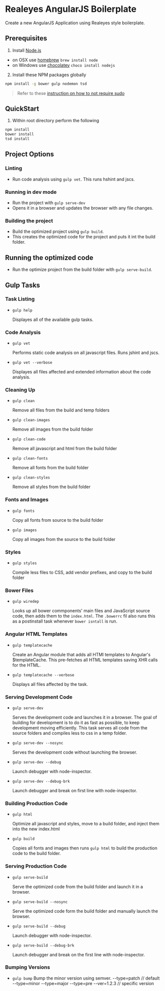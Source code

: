 # Realeyes AngularJS Boilerplate

Create a new AngularJS Application using Realeyes style boilerplate.

## Prerequisites

1. Install [Node.js](http://nodejs.org)

- on OSX use [homebrew](http://brew.sh) `brew install node`
- on Windows use [chocolatey](https://chocolatey.org) `choco install nodejs`

2. Install these NPM packages globally

```bash
npm install -g bower gulp nodemon tsd
```

>Refer to these [instruction on how to not require sudo](https://github.com/sindresorhus/guides/blob/master/npm-global-without-sudo.md)

## QuickStart

1. Within root directory perform the following

```bash
npm install
bower install
tsd install
```

## Project Options

### Linting

- Run code analysis using `gulp vet`. This runs hshint and jscs.

### Running in dev mode

- Run the project with `gulp serve-dev`
- Opens it in a browser and updates the browser with any file changes.

### Building the project

- Build the optimized project using `gulp build`.
- This creates the optimized code for the project and puts it int the build folder.

## Running the optimized code

- Run the optimize project from the build folder with `gulp serve-build`.

## Gulp Tasks

### Task Listing

- `gulp help`

    Displayes all of the available gulp tasks.

### Code Analysis

- `gulp vet`

    Performs static code analysis on all javascript files. Runs jshint and jscs.
- `gulp vet --verbose`

    Displayes all files affected and extended information about the code analysis.

### Cleaning Up

- `gulp clean`

    Remove all files from the build and temp folders
- `gulp clean-images`

    Remove all images from the build folder
- `gulp clean-code`

    Remove all javascript and html from the build folder
- `gulp clean-fonts`

    Remove all fonts from the build folder
- `gulp clean-styles`

    Remove all styles from the build folder

### Fonts and Images

- `gulp fonts`

    Copy all fonts from source to the build folder
- `gulp images`

    Copy all images from the source to the build folder

### Styles

- `gulp styles`

    Compile less files to CSS, add vendor prefixes, and copy to the build folder

### Bower Files

- `gulp wiredep`

    Looks up all bower commponents' main files and JavaScript source code, then adds them to the `index.html`.
    The `.bowerrc` fil also runs this as a postinstall task whenever `bower isntall` is run.

### Angular HTML Templates

- `gulp templatecache`

    Create an Angular module that adds all HTMl templates to Angular's $templateCache. This pre-fetches all HTML templates saving XHR calls for the HTML.
- `gulp templatecache --verbose`

    Displays all files affected by the task.

### Serving Development Code

- `gulp serve-dev`

    Serves the development code and launches it in a browser. The goal of building for development is to do it as fast as possible, to keep development moving efficiently. This task serves all code from the source folders and compiles less to css in a temp folder.
- `gulp serve-dev --nosync`

    Serves the development code without launching the browser.
- `gulp serve-dev --debug`

    Launch debugger with node-inspector.
- `gulp serve-dev --debug-brk`

    Launch debugger and break on first line with node-inspector.

### Building Production Code

- `gulp html`

    Optimize all javascript and styles, move to a build folder, and inject them into the new index.html
- `gulp build`

    Copies all fonts and images then runs `gulp html` to build the production code to the build folder.

### Serving Production Code

- `gulp serve-build`

    Serve the optimized code from the build folder and launch it in a browser.
- `gulp serve-build --nosync`

    Serve the optimized code form the build folder and manually launch the browser.
- `gulp serve-build --debug`

    Launch debugger with node-inspector.
- `gulp serve-build --debug-brk`

    Launch debugger and break on the first line with node-inspector.

### Bumping Versions

- `gulp bump`
    Bump the minor version using semver.
    --type=patch // default
    --type=minor
    --type=major
    --type=pre
    --ver=1.2.3 // specific version
